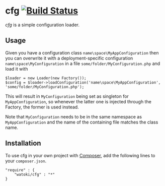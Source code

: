 # cfg [![Build Status](https://travis-ci.org/watoki/cfg.png?branch=master)](https://travis-ci.org/watoki/cfg)

*cfg* is a simple configuration loader.

## Usage ##

Given you have a configuration class `name\space\MyAppConfiguration` then you can overwrite it with a
deployment-specific configuration `name\space\MyConfiguration` in a file `some/folder/MyConfiguration.php` and load it with

    $loader = new Loader(new Factory());
    $config = $loader->loadConfiguration('name\space\MyAppConfiguration', 'some/folder/MyConfiguration.php');

This will result in `MyConfiguration` being set as singleton for `MyAppConfiguration`, so whenever the latter one is
injected through the Factory, the former is used instead.

Note that `MyConfiguration` needs to be in the same namespace as `MyAppConfiguration` and the name of the containing file matches
the class name.

## Installation ##

To use cfg in your own project with [Composer], add the following lines to your `composer.json`.

    "require" : {
        "watoki/cfg" : "*"
    }

[Composer]: http://getcomposer.org/
